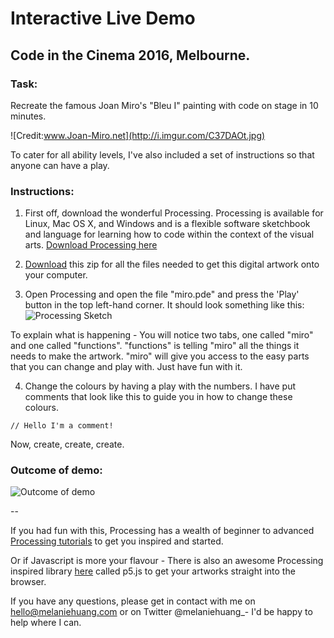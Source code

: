 # Interactive Live Demo 
## Code in the Cinema 2016, Melbourne.

### Task: 
Recreate the famous Joan Miro's "Bleu I" painting with code on stage in 10 minutes.

![Credit:www.Joan-Miro.net](http://i.imgur.com/C37DAOt.jpg)

To cater for all ability levels, I've also included a set of instructions so that anyone can have a play.

### Instructions: 

1. First off, download the wonderful Processing. Processing is available for Linux, Mac OS X, and Windows and is a flexible software sketchbook and language for learning how to code within the context of the visual arts. [Download Processing here](https://processing.org/download/?processing)

2. [Download](https://github.com/melaniehuang/Miro/archive/master.zip) this zip for all the files needed to get this digital artwork onto your computer.

3. Open Processing and open the file "miro.pde" and press the 'Play' button in the top left-hand corner. It should look something like this:
![Processing Sketch](http://i.imgur.com/bPUTlHQ.png)

To explain what is happening - You will notice two tabs, one called "miro" and one called "functions". "functions" is telling "miro" all the things it needs to make the artwork. "miro" will give you access to the easy parts that you can change and play with. Just have fun with it.

4. Change the colours by having a play with the numbers. I have put comments that look like this to guide you in how to change these colours.

` // Hello I'm a comment! `

Now, create, create, create.

### Outcome of demo: 
![Outcome of demo](http://i.imgur.com/jo9uCpy.jpg)

--

If you had fun with this, Processing has a wealth of beginner to advanced [Processing tutorials](https://processing.org/tutorials/) to get you inspired and started.

Or if Javascript is more your flavour - There is also an awesome Processing inspired library [here](http://p5js.org/) called p5.js to get your artworks straight into the browser. 

If you have any questions, please get in contact with me on hello@melaniehuang.com or on Twitter @melaniehuang_- I'd be happy to help where I can.
